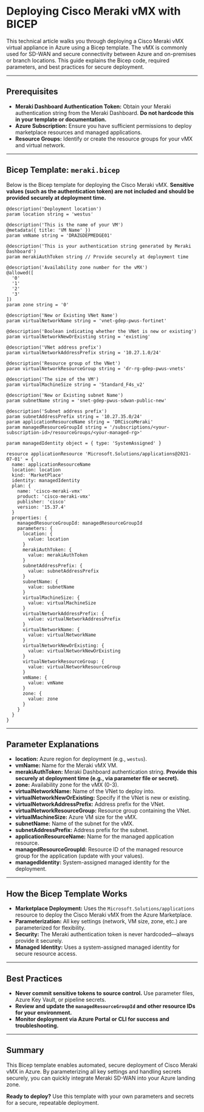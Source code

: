 # Deploying Cisco Meraki vMX with BICEP

This technical article walks you through deploying a Cisco Meraki vMX virtual appliance in Azure using a Bicep template. The vMX is commonly used for SD-WAN and secure connectivity between Azure and on-premises or branch locations. This guide explains the Bicep code, required parameters, and best practices for secure deployment.

---

## Prerequisites
- **Meraki Dashboard Authentication Token:** Obtain your Meraki authentication string from the Meraki Dashboard. **Do not hardcode this in your template or documentation.**
- **Azure Subscription:** Ensure you have sufficient permissions to deploy marketplace resources and managed applications.
- **Resource Groups:** Identify or create the resource groups for your vMX and virtual network.

---

## Bicep Template: `meraki.bicep`

Below is the Bicep template for deploying the Cisco Meraki vMX. **Sensitive values (such as the authentication token) are not included and should be provided securely at deployment time.**

```bicep
@description('Deployment location')
param location string = 'westus'

@description('This is the name of your VM')
@metadata({ title: 'VM Name' })
param vmName string = 'DRAZGDEPMEDGE01'

@description('This is your authentication string generated by Meraki Dashboard')
param merakiAuthToken string // Provide securely at deployment time

@description('Availability zone number for the vMX')
@allowed([
  '0'
  '1'
  '2'
  '3'
])
param zone string = '0'

@description('New or Existing VNet Name')
param virtualNetworkName string = 'vnet-gdep-pwus-fortinet'

@description('Boolean indicating whether the VNet is new or existing')
param virtualNetworkNewOrExisting string = 'existing'

@description('VNet address prefix')
param virtualNetworkAddressPrefix string = '10.27.1.0/24'

@description('Resource group of the VNet')
param virtualNetworkResourceGroup string = 'dr-rg-gdep-pwus-vnets'

@description('The size of the VM')
param virtualMachineSize string = 'Standard_F4s_v2'

@description('New or Existing subnet Name')
param subnetName string = 'snet-gdep-pwus-sdwan-public-new'

@description('Subnet address prefix')
param subnetAddressPrefix string = '10.27.35.0/24'
param applicationResourceName string = 'DRCiscoMeraki'
param managedResourceGroupId string = '/subscriptions/<your-subscription-id>/resourceGroups/<your-managed-rg>'

param managedIdentity object = { type: 'SystemAssigned' }

resource applicationResource 'Microsoft.Solutions/applications@2021-07-01' = {
  name: applicationResourceName
  location: location
  kind: 'MarketPlace'
  identity: managedIdentity
  plan: {
    name: 'cisco-meraki-vmx'
    product: 'cisco-meraki-vmx'
    publisher: 'cisco'
    version: '15.37.4'
  }
  properties: {
    managedResourceGroupId: managedResourceGroupId
    parameters: {
      location: {
        value: location
      }
      merakiAuthToken: {
        value: merakiAuthToken
      }
      subnetAddressPrefix: {
        value: subnetAddressPrefix
      }
      subnetName: {
        value: subnetName
      }
      virtualMachineSize: {
        value: virtualMachineSize
      }
      virtualNetworkAddressPrefix: {
        value: virtualNetworkAddressPrefix
      }
      virtualNetworkName: {
        value: virtualNetworkName
      }
      virtualNetworkNewOrExisting: {
        value: virtualNetworkNewOrExisting
      }
      virtualNetworkResourceGroup: {
        value: virtualNetworkResourceGroup
      }
      vmName: {
        value: vmName
      }
      zone: {
        value: zone
      }
    }
  }
}
```

---

## Parameter Explanations
- **location:** Azure region for deployment (e.g., `westus`).
- **vmName:** Name for the Meraki vMX VM.
- **merakiAuthToken:** Meraki Dashboard authentication string. **Provide this securely at deployment time (e.g., via parameter file or secret).**
- **zone:** Availability zone for the vMX (0-3).
- **virtualNetworkName:** Name of the VNet to deploy into.
- **virtualNetworkNewOrExisting:** Specify if the VNet is new or existing.
- **virtualNetworkAddressPrefix:** Address prefix for the VNet.
- **virtualNetworkResourceGroup:** Resource group containing the VNet.
- **virtualMachineSize:** Azure VM size for the vMX.
- **subnetName:** Name of the subnet for the vMX.
- **subnetAddressPrefix:** Address prefix for the subnet.
- **applicationResourceName:** Name for the managed application resource.
- **managedResourceGroupId:** Resource ID of the managed resource group for the application (update with your values).
- **managedIdentity:** System-assigned managed identity for the deployment.

---

## How the Bicep Template Works
- **Marketplace Deployment:** Uses the `Microsoft.Solutions/applications` resource to deploy the Cisco Meraki vMX from the Azure Marketplace.
- **Parameterization:** All key settings (network, VM size, zone, etc.) are parameterized for flexibility.
- **Security:** The Meraki authentication token is never hardcoded—always provide it securely.
- **Managed Identity:** Uses a system-assigned managed identity for secure resource access.

---

## Best Practices
- **Never commit sensitive tokens to source control.** Use parameter files, Azure Key Vault, or pipeline secrets.
- **Review and update the `managedResourceGroupId` and other resource IDs for your environment.**
- **Monitor deployment via Azure Portal or CLI for success and troubleshooting.**

---

## Summary
This Bicep template enables automated, secure deployment of Cisco Meraki vMX in Azure. By parameterizing all key settings and handling secrets securely, you can quickly integrate Meraki SD-WAN into your Azure landing zone.

**Ready to deploy?** Use this template with your own parameters and secrets for a secure, repeatable deployment.
